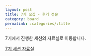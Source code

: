 ```yaml
---
layout: post
title: 7기 모집 - 후기 전문
category: board
permalink: :categories/:title
---
```


7기에서 진행한 세션의 자료실로 이동합니다. 

<a href="{{ site.baseurl }}/7th-session">7기 세션 자료실</a>